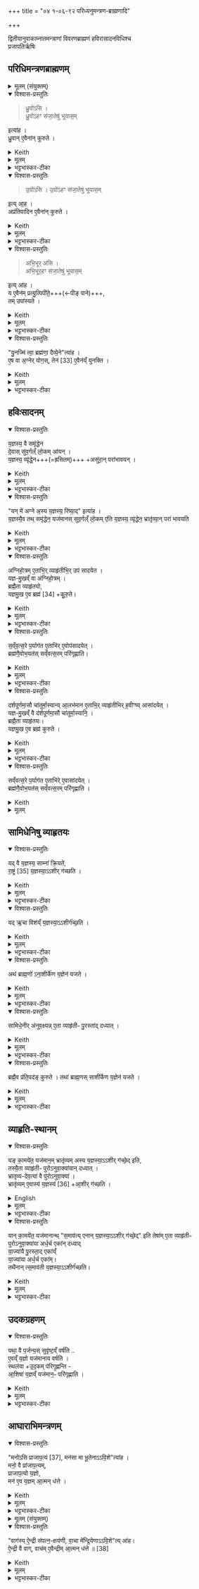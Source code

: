 +++
title = "०४ १-०६-९२ परिध्यनुमन्त्रण-ब्राह्मणादि"

+++
<div class="js_include" url="/vedAH_yajuH/taittirIyam/sArasvata-vibhAgaH/saMhitA/sarva-prastutiH/1/6_aiShTika-yAjamAnAdi/10_1-6-02_paridhyanumantraNa-brAhmaNAdi"  newLevelForH1="1" includeTitle="true">

द्वितीयानुवाकाम्नातमन्त्राणां विवरणब्राह्मणं हविरासादनविधिश्च  
प्रजापतिर्ऋषिः

## परिधिमन्त्रणब्राह्मणम्
<details><summary>मूलम् (संयुक्तम्)</summary>

ध्रु॒वो॑ऽसि ध्रु॒वो॑ऽहꣳ स॑जा॒तेषु॑ भूयास॒मित्या॑ह ध्रु॒वाने॒वैना॑न्कुरुते
उ॒ग्रो॑ऽस्यु॒ग्रो॑ऽहꣳ स॑जा॒तेषु॑ भूयास॒मित्या॒हाप्र॑तिवादिन ए॒वैना॑न्कुरुते
अभि॒भूर॑स्यभि॒भूर॒हꣳ स॑जा॒तेषु॑ भूयास॒मित्या॑ह॒ य ए॒वैन॑म्प्रत्यु॒त्पिपी॑ते॒ तमुपा॑स्यते
</details>
<details open><summary>विश्वास-प्रस्तुतिः</summary>

> ध्रु॒वो॑ऽसि ।  
ध्रु॒वो॑ऽहꣳ स॑जा॒तेषु॑ भूयास॒म् 

इत्या॑ह ।   
ध्रु॒वान् ए॒वैना॑न् कुरुते ।  
</details>
<details><summary>Keith</summary>

'Thou I art secure; may I be secure among my equals', he says;  
verily he makes them secure.
</details>
<details><summary>मूलम्</summary>

ध्रु॒वो॑ऽसि ।  
ध्रु॒वो॑ऽहꣳ स॑जा॒तेषु॑ भूयास॒मित्या॑ह ।   
ध्रु॒वाने॒वैना॑न्कुरुते ।  
</details>
<details><summary>भट्टभास्कर-टीका</summary>

1ध्रुवोसीत्यादीनां याजमानमन्त्राणां ब्राह्मणम् । तत्र परिधीनामनुमन्त्रणमन्त्राः ध्रुवोसीत्यादयः ॥ एनान् सजातानविनष्टान् करोति । तथा हि सति तेष्वयं ध्रुवतरो भवति । एनानप्रतिवादिनः कुरुते सजातान् ।
</details>
<details open><summary>विश्वास-प्रस्तुतिः</summary>

> उ॒ग्रो॑ऽसि ।
उ॒ग्रो॑ऽहꣳ स॑जा॒तेषु॑ भूयास॒म् 

इत्य् आ॒ह ।  
अप्र॑तिवादिन ए॒वैना॑न् कुरुते ।  
</details>
<details><summary>Keith</summary>

'Thou art dread; may I be dread among my equals';  
verily he makes them harmonious. 
</details>
<details><summary>मूलम्</summary>

उ॒ग्रो॑ऽसि ।
उ॒ग्रो॑ऽहꣳ स॑जा॒तेषु॑ भूयास॒मित्या॒ह ।  
अप्र॑तिवादिन ए॒वैना॑न्कुरुते ।  
</details>
<details><summary>भट्टभास्कर-टीका</summary>

उग्रः उद्गूर्णः यस्याग्रे न कश्रित्प्रतिवदतीति ।  
</details>
<details open><summary>विश्वास-प्रस्तुतिः</summary>

> अभि॒भूर् अ॑सि ।  
अभि॒भूर॒हꣳ स॑जा॒तेषु॑ भूयास॒म्

इत्य् आ॑ह ।  
य ए॒वैन॑म् प्रत्यु॒त्पिपी॑ते॒+++(←पीङ् पाने)+++,  
तम् उपा॑स्यते ।
</details>
<details><summary>Keith</summary>

'Thou art overcoming;  
may I be overcoming among my equals,' he says;  
verily he overthrows him who rises against him. 
</details>
<details><summary>मूलम्</summary>

अभि॒भूर॑सि ।  
अभि॒भूर॒हꣳ स॑जा॒तेषु॑ भूयास॒मित्या॑ह ।  
य ए॒वैन॑म्प्रत्यु॒त्पिपी॑ते॒ तमुपा॑स्यते ।  

</details>
<details><summary>भट्टभास्कर-टीका</summary>

**प्रत्युत्पिपीते** सजातेषु मध्ये य एनं प्रातिकूल्येन उपजीवति तमुपास्यते उपक्षिपति ।  
पीङ् पाने, दैवादिकः, व्यत्ययेन शपश्श्लुः । 'उपसर्गादस्यत्यूह्योर्वा वचनम्' इत्यस्यतेरात्मनेपदम् ।  
'अनुदात्ते च' इत्य् अभ्यस्तस्याद्युदात्तत्वम्,  
'तिङि चोदात्तवति' इति द्वितीयस्य गतेः अनुदात्तत्वम्,  
'गतिर्गतौ' इति प्रथमस्य ॥
</details>
<details open><summary>विश्वास-प्रस्तुतिः</summary>

"यु॒नज्मि॑ त्वा॒ ब्रह्म॑णा॒ दैव्ये॒ने"त्या॑ह ।  
ए॒ष वा अ॒ग्नेर् योग॒स्, तेन॑ [33] ए॒वैन॑य्ँ युनक्ति ।
</details>
<details><summary>Keith</summary>

'I yoke thee with the divine Brahman', he says; 
this is the yoking of the fire; verily [1] with it he yokes it. 
</details>
<details><summary>मूलम्</summary>

यु॒नज्मि॑ त्वा॒ ब्रह्म॑णा॒ दैव्ये॒नेत्या॑ह ।  
ए॒ष वा अ॒ग्नेर्योग॒स्तेन॑ [33] ए॒वैन॑य्ँयुनक्ति ।
</details>
<details><summary>भट्टभास्कर-टीका</summary>

2युनज्मि त्वेत्यग्नियोगः ॥ एष मन्त्रोग्नेर्योगः । अग्निर्युज्यते बद्ध्यतेऽनेनेति करणे घञ् ॥
</details>

## हविःसादनम्
<details open><summary>विश्वास-प्रस्तुतिः</summary>

य॒ज्ञस्य॒ वै समृ॑द्धेन  
दे॒वास् सु॑व॒र्गल्ँ लो॒कम् आ॑यन् ।   
य॒ज्ञस्य॒ व्यृ॑द्धे॒न+++(=ह्रसितम्)+++ +असु॑रा॒न् परा॑भावयन् ।
</details>
<details><summary>Keith</summary>

With the prosperous part of the sacrifice the gods went to the world of heaven,  
with the unsuccessful part they overcame the Asuras. 
</details>
<details><summary>मूलम्</summary>

य॒ज्ञस्य॒ वै समृ॑द्धेन दे॒वास्सु॑व॒र्गल्ँलो॒कमा॑यन् ।   
य॒ज्ञस्य॒ व्यृ॑द्धे॒नासु॑रा॒न्परा॑भावयन् ।
</details>
<details><summary>भट्टभास्कर-टीका</summary>

3यज्ञस्येत्यादि ॥ यज्ञस्य यत्स्वमृद्धं हविरादीनामन्यूनत्वम्, अन्यूनं वा हविरादि, तत्स्वर्गप्राप्तिहेतु । यत् पुनर् **व्यृद्धं** स्कन्नादिवैकल्यं तेनासुरान् पराभावयन्देवाः ।
</details>
<details open><summary>विश्वास-प्रस्तुतिः</summary>

"यन् मे॑ अग्ने अ॒स्य य॒ज्ञस्य॒ रिष्या॒द्" इत्या॑ह ।  
य॒ज्ञस्यै॒व तथ् समृ॑द्धेन॒ यज॑मानस् सुव॒र्गल्ँ लो॒कम् ए॑ति
य॒ज्ञस्य॒ व्यृ॑द्धेन॒ भ्रातृ॑व्या॒न् परा॑ भावयति
</details>
<details><summary>Keith</summary>

'Whatever, O Agni, in this sacrifice of mine may be spoiled', he says;  
verily with the prosperous part of the sacrifice the sacrificer goes to the world of heaven,  
with the unsuccessful part he overcomes the foes. 
</details>
<details><summary>मूलम्</summary>

यन्मे॑ अग्ने अ॒स्य य॒ज्ञस्य॒ रिष्या॒दित्या॑ह ।  
य॒ज्ञस्यै॒व तत्समृ॑द्धेन॒ यज॑मानस्सुव॒र्गल्ँलो॒कमे॑ति
य॒ज्ञस्य॒ व्यृ॑द्धेन॒ भ्रातृ॑व्या॒न्परा॑ भावयति
</details>
<details><summary>भट्टभास्कर-टीका</summary>

'यन्मे अग्रे' इत्यनेनासन्नहविरभिमन्त्रणेन तद्वैकल्यं प्रति पराभवनहेतुः क्रियत इत्यर्थः । 'गतिरनन्तरः' इति गतेः प्रकृतिस्वरत्वम् ॥
</details>
<details open><summary>विश्वास-प्रस्तुतिः</summary>

अग्निहो॒त्रम् ए॒ताभि॒र् व्याहृ॑तीभि॒र् उप॑ सादयेत ।  
यज्ञ-मु॒खव्ँ वा अ॑ग्निहो॒त्रम् ।   
ब्रह्मै॒ता व्याहृ॑तयो,  
यज्ञमु॒ख ए॒व ब्रह्म॑ [34] +कु॒रु॒ते।
</details>
<details><summary>Keith</summary>

With these Vyahrtis he should set down the Agnihotra.  
The Agnihotra is the beginning of the sacrifice, these Vyahrtis are the Brahman;  
verily at the beginning of the sacrifice he makes the Brahman [2]. 
</details>
<details><summary>मूलम्</summary>

अग्निहो॒त्रमे॒ताभि॒र्व्याहृ॑तीभि॒रुप॑ सादयेत ।  
यज्ञमु॒खव्ँवा अ॑ग्निहो॒त्रम् ।   
ब्रह्मै॒ता व्याहृ॑तयो यज्ञमु॒ख ए॒व ब्रह्म॑ [34] +कु॒रु॒ते।
</details>
<details><summary>भट्टभास्कर-टीका</summary>

4हविरासादिन्यो व्याहृतयः ॥ विविधमाह्रियन्ते अनीयन्त इति व्याहृतयः । लोकत्रयात्मिकाः, विविधफलाहरणहेतुभूता वा । अनन्तरगतेः 'तादौ च' इति प्रकृतिस्वरत्वम् । एताभिरग्निहोत्रहविरुपसादयेत् । यज्ञमुखं वा अग्निहोत्रं, प्राधान्यात् ।

ब्रह्मैता इति, लोकत्रयात्मकत्वात् ।
</details>
<details open><summary>विश्वास-प्रस्तुतिः</summary>

स॒व्ँव॒त्स॒रे प॒र्याग॑त ए॒ताभि॑र् ए॒वोप॑सादयेत् ।  
ब्रह्म॑णै॒वोभ॒यत॑स् सव्ँवत्स॒रम् परि॑गृह्णाति। 
</details>
<details><summary>Keith</summary>

When the year is completed he should thus with these (Vyahrtis) perform the setting down;  
verily with the Brahman he surrounds the year on both sides. 
</details>
<details><summary>मूलम्</summary>

स॒व्ँव॒त्स॒रे प॒र्याग॑त ए॒ताभि॑रे॒वोप॑सादयेत् ।  
ब्रह्म॑णै॒वोभ॒यत॑स्सव्ँवत्स॒रम्परि॑गृह्णाति। 
</details>
<details><summary>भट्टभास्कर-टीका</summary>

पर्यागते पर्यावृत्ते । पूर्व्पदप्रकृतिस्वरत्वम् ।

उभयतः, सार्वविभक्तिकस्तसिल् ॥
</details>
<details open><summary>विश्वास-प्रस्तुतिः</summary>

दर्शपूर्णमा॒सौ चा॑तुर्मा॒स्यान्य् आ॒लभ॑मान ए॒ताभि॒र् व्याहृ॑तीभिर् ह॒वीꣳष्य् आसा॑दयेत् ।  
यज्ञ-मु॒खव्ँ वै द॑र्शपूर्णमा॒सौ चा॑तुर्मा॒स्यानि॒ ।  
ब्रह्मै॒ता व्याहृ॑तयः।    
यज्ञमु॒ख ए॒व ब्रह्म॑ कुरुते ।  
</details>
<details><summary>Keith</summary>

He who is undertaking the new and full moon and the four monthly offerings should set in place the oblations with these Vyahrtis.  
The new and full moon and the four monthly sacrifices are the beginning of the sacrifice,  
these Vyahrtis are the Brahman;  
verily at the beginning of the sacrifice he makes the Brahman.  

</details>
<details><summary>मूलम्</summary>

दर्शपूर्णमा॒सौ चा॑तुर्मा॒स्यान्या॒लभ॑मान ए॒ताभि॒र्व्याहृ॑तीभिर् ह॒वीꣳष्यासा॑दयेत् ।  
यज्ञमु॒खव्ँवै द॑र्शपूर्णमा॒सौ चा॑तुर्मा॒स्यानि॒ ।  
ब्रह्मै॒ता व्याहृ॑तयः।    
यज्ञमु॒ख ए॒व ब्रह्म॑ कुरुते ।  
</details>
<details><summary>भट्टभास्कर-टीका</summary>

5दर्शपूर्णमासावित्यादि ॥ गतं प्रथमप्रयोग इदम् ॥
</details>
<details open><summary>विश्वास-प्रस्तुतिः</summary>

सव्ँवत्स॒रे प॒र्याग॑त ए॒ताभि॑रे् ए॒वासा॑दयेत् ।  
ब्रह्म॑णै॒वोभ॒यत॑स् सव्ँवत्स॒रम् परि॑गृह्णाति ।
</details>
<details><summary>Keith</summary>

When the year is completed, he should thus with them (Vyahrtis) set down (the oblations), and so with the Brahman he surrounds the year on both sides. 
</details>
<details><summary>मूलम्</summary>

सव्ँवत्स॒रे प॒र्याग॑त ए॒ताभि॑रे॒वासा॑दयेत् ।  
ब्रह्म॑णै॒वोभ॒यत॑स्सव्ँवत्स॒रम्परि॑गृह्णाति ।

</details>

## सामिधेनिषु व्याहृतयः
<details open><summary>विश्वास-प्रस्तुतिः</summary>

यद् वै य॒ज्ञस्य॒ साम्ना॑ क्रि॒यते॑,  
रा॒ष्ट्रं [35] य॒ज्ञस्या॒ऽऽशीर् ग॑च्छति ।
</details>
<details><summary>Keith</summary>

To the kingly class falls the blessing of the part of the sacrifice which is performed with the Saman [3]; 
</details>
<details><summary>मूलम्</summary>

यद्वै य॒ज्ञस्य॒ साम्ना॑ क्रि॒यते॑ रा॒ष्ट्रं [35]
य॒ज्ञस्या॒ऽऽशीर्ग॑च्छति ।
</details>
<details><summary>भट्टभास्कर-टीका</summary>

6यद्वा इत्यादि ॥ **यज्ञस्य** या **अशीः साम्ना** क्रियते  
सा सामस्थाशीः आशंसनीयं फलं **राष्ट्रं गच्छति** यत्रायं वसति तद् राष्ट्रवासिनां तत्-केवलं स्थात् ।
</details>
<details open><summary>विश्वास-प्रस्तुतिः</summary>

यद् ऋ॒चा विश॑य्ँ य॒ज्ञस्या॒ऽऽशीर्ग॑च्छ॒ति ।
</details>
<details><summary>Keith</summary>

to the people (falls) the blessing of what (is performed) with the Rc; 
</details>
<details><summary>मूलम्</summary>

यदृ॒चा विश॑य्ँय॒ज्ञस्या॒ऽऽशीर्ग॑च्छ॒ति ।
</details>
<details><summary>भट्टभास्कर-टीका</summary>

अथ यदृचा क्रियते सा यज्ञस्यशीः विशं गच्छति सर्वान्मनुष्यान् । जातावेकवचनम् ।
</details>
<details open><summary>विश्वास-प्रस्तुतिः</summary>

अथ॑ ब्राह्म॒णो॑ ऽना॒शीर्के॑ण य॒ज्ञेन॑ यजते ।
</details>
<details><summary>Keith</summary>

now the Brahman sacrifices with an offering without a blessing; 
</details>
<details><summary>मूलम्</summary>

अथ॑ ब्राह्म॒णो॑ऽना॒शीर्के॑ण य॒ज्ञेन॑ यजते ।
</details>
<details><summary>भट्टभास्कर-टीका</summary>

अथेदानीमयं **ब्राह्मणो** वराको **ऽनाशीर्केण** +अफलेन **यज्ञेन यजते**, किमेतद् युज्यते ?  
यद्वा - तिष्ठन्त्व् अन्ये; **ब्राह्मणः** किम् **अनाशीर्केण यजेत**  
यः प्रयोजनम् अन्तरेणाहितं निमेषमात्रम् अपि न करोतीति प्रतिपादनार्थं ब्राह्मणग्रहणम् ।  
यजुषां प्रायेण करण(क)मन्त्रत्वान्  
न तत्र कदाचिद् आशीर् इति ऋक्-सामयोर् एव ग्रहणम् ।  

नास्त्याशीर् अस्येति बहुव्रीहौ कप् ।  
अयस्मयादित्वेन पदत्वाद्रुत्वम्,  
भत्वाद् विसर्जनीयाभावः,  
'नञ्सुभ्याम्' इत्युत्तरपदान्तोदात्तत्वम् ।
</details>
<details open><summary>विश्वास-प्रस्तुतिः</summary>

सामिधे॒नीर् अ॑नुव॒क्ष्यन्न् ए॒ता व्याहृ॑तीᳶ पु॒रस्ता॑द् दध्यात् ।
</details>
<details><summary>Keith</summary>

when he is about to recite the kindling-verses he should first insert the Vyahrtis;
</details>
<details><summary>मूलम्</summary>

सामिधे॒नीर॑नुव॒क्ष्यन्ने॒ता व्याहृ॑तीᳶ पु॒रस्ता॑द्दध्यात् ।
</details>
<details><summary>भट्टभास्कर-टीका</summary>

सामिधेनीरित्यादि । समिधामाधानमन्त्रास्सामिधेन्यः 'प्र वो वाजाः' इत्याद्याः । 'समिधामाधाने षेण्यण्', 'हलस्तद्धितस्य' इति यलोपः ।
</details>
<details open><summary>विश्वास-प्रस्तुतिः</summary>

ब्रह्मै॒व प्र॑ति॒पद॑ङ् कुरुते ।
तथा॑ ब्राह्म॒णस् साशी॑र्केण य॒ज्ञेन॑ यजते ।
</details>
<details><summary>Keith</summary>

verily he makes the Brahman the commencement,  
and thus the Brahman sacrifices with an offering which has a blessing. 
</details>
<details><summary>मूलम्</summary>

ब्रह्मै॒व प्र॑ति॒पद॑ङ्कुरुते ।
तथा॑ ब्राह्म॒णस्साशी॑र्केण य॒ज्ञेन॑ यजते ।
</details>
<details><summary>भट्टभास्कर-टीका</summary>

प्रतिपदं प्रारम्भं कुरुते । प्रथमतः पद्यत इति प्रतिपत् । सम्पदादित्वात्क्विप् ॥
</details>

## व्याहृति-स्थानम्
<details open><summary>विश्वास-प्रस्तुतिः</summary>

यङ् का॒मये॑त॒ यज॑मान॒म् भ्रातृ॑व्यम् अस्य य॒ज्ञस्या॒ऽऽशीर् ग॑च्छे॒द् इति,  
तस्यै॒ता व्याहृ॑तीᳶ पुरोऽनुवा॒क्या॑यान् दध्यात् ।  
भ्रातृव्य-देव॒त्या॑ वै पु॑रोऽनुवा॒क्या॑ ।  
भ्रातृ॑व्यम् ए॒वास्य॑ य॒ज्ञस्य॑ [36] +आ॒शीर् ग॑च्छति ।
</details>
<details><summary>English</summary>

If he desire of a sacrificer, 'May the blessing of his sacrifice fall to his foe',  
he should insert for him those Vyahrtis in the Puronuvakya (verse);  
the Puronuvakya has the foe for its divinity;  
verily the blessing of his sacrifice falls to his foe [4]. 
</details>
<details><summary>मूलम्</summary>

यङ्का॒मये॑त॒ यज॑मान॒म्भ्रातृ॑व्यमस्य य॒ज्ञस्या॒ऽऽशीर्ग॑च्छे॒दिति।  
तस्यै॒ता व्याहृ॑तीᳶ पुरोऽनुवा॒क्या॑यान्दध्यात् ।  
भ्रातृव्यदेव॒त्या॑ वै पु॑रोऽनुवा॒क्या॑ ।  
भ्रातृ॑व्यमे॒वास्य॑ य॒ज्ञस्य॑ [36] आ॒शीर्ग॑च्छति ।
</details>
<details><summary>भट्टभास्कर-टीका</summary>

7यं कामयेतेत्यादि ॥ पुरस्तादवदानकालेनूच्यत इति पुरोनुवाक्या । गतमन्यत् ॥
</details>
<details open><summary>विश्वास-प्रस्तुतिः</summary>

यान् का॒मये॑त॒ यज॑मानान्थ् "स॒माव॑त्य् एनान् य॒ज्ञस्या॒ऽऽशीर् ग॑च्छे॒द्" इति
तेषा॑म् ए॒ता व्याहृ॑तीᳶ  
पुरोऽनुवा॒क्या॑या अर्ध॒र्च एका॑न् दध्याद्  
या॒ज्या॑यै पु॒रस्ता॒द् एका॑य्ँ  
या॒ज्या॑या अर्ध॒र्च एका॑म्।  
तथै॑नान् त्स॒माव॑ती य॒ज्ञस्या॒ऽऽशीर्ग॑च्छति।
</details>
<details><summary>Keith</summary>

If he desire of sacrificers,  
'May the blessing of the sacrifice fall to them equally',  
he should place for them one of the Vyahrtis at the half-verse of the Puronuvakya,  
one before the Yajya,  
and one at the half-verse of the Yajya,  
and thus the blessing of the sacrifice falls to them equally. 
</details>
<details><summary>मूलम्</summary>

यान्का॒मये॑त॒ यज॑मानान्त्स॒माव॑त्येनान् य॒ज्ञस्या॒ऽऽशीर्ग॑च्छे॒दिति॒ तेषा॑मे॒ता व्याहृ॑तीᳶ पुरोऽनुवा॒क्या॑या अर्ध॒र्च एका॑न्दध्याद्या॒ज्या॑यै पु॒रस्ता॒देका॑य्ँया॒ज्या॑या अर्ध॒र्च एका॒न्तथै॑नान्त्स॒माव॑ती य॒ज्ञस्या॒ऽऽशीर्ग॑च्छति॒
</details>
<details><summary>भट्टभास्कर-टीका</summary>

8यानित्यादि ॥ **समावती** समा सर्वेषां तुल्या न कदाचिदपि भ्रातृव्यस्य । यद्वा - समा अविषमा सदा यजमानगामिनी । समादावतुप् ।


ऋचोर्धमर्धर्चः । 'अर्धं नपुंसकम्' इतिसमासः, 'ऋक्पूरब्धूः' इत्यादिना अप्रत्ययस्समासान्तः । इज्यतेनयेति याज्या । 'यज याच' इति कुत्वाभावः ।
</details>

## उदकग्रहणम्
<details open><summary>विश्वास-प्रस्तुतिः</summary>

यथा॒ वै प॒र्जन्य॒स् सुवृ॑ष्ट॒व्ँ वर्ष॑ति ..   
ए॒वय्ँ य॒ज्ञो यज॑मानाय वर्षति ।  
स्थल॑या +उ॒द॒कम् प॑रिगृ॒ह्णन्ति -   
आ॒शिषा॑ य॒ज्ञय्ँ यज॑मान॒ᳶ परि॑गृह्णाति ।
</details>
<details><summary>Keith</summary>

Even as Parjanya rains down good rain, so the sacrifice rains for the sacrificer;  
they surround the water with a mound, the sacrificer surrounds the sacrifice with a blessing. 
</details>
<details><summary>मूलम्</summary>

यथा॒ वै प॒र्जन्य॒स्सुवृ॑ष्ट॒व्ँवर्ष॑ति ..   
ए॒वय्ँय॒ज्ञो यज॑मानाय वर्षति ।  
स्थल॑योद॒कम्प॑रिगृ॒ह्णन्ति ।   
आ॒शिषा॑ य॒ज्ञय्ँयज॑मान॒ᳶ परि॑गृह्णाति ।
</details>
<details><summary>भट्टभास्कर-टीका</summary>

यथेति । **स्थलया** कूलेन उदकं परिगृह्णन्ति निरुद्धन्ति । एवमाशिषा यज्ञं यजमानः परिगृह्णाति फलप्रदानैकव्यापारयन्त्रितमिव करोति, यथा न कदाचिदपि फलमददानस्तिष्ठति, दत्ते चेदं न याचते यजमानः, याचितेयाचिते ददाति यज्ञ इति ॥
</details>

## आघाराभिमन्त्रणम्
<details open><summary>विश्वास-प्रस्तुतिः</summary>

"मनो॑ऽसि प्राजाप॒त्यं [37], मन॑सा मा भू॒तेनाऽऽवि॒शे"त्या॑ह ।  
मनो॒ वै प्रा॑जाप॒त्यम्,  
प्राजाप॒त्यो य॒ज्ञो,  
मन॑ ए॒व य॒ज्ञम् आ॒त्मन् ध॑त्ते ।
</details>
<details><summary>Keith</summary>

'Thou art mind derived from Prajapati [5], with mind and true existence do thou enter me', he says; mind is derived from Prajapati, the sacrifice is derived from Prajapati;  
verily he confers upon himself mind and the sacrifice. 
</details>
<details><summary>मूलम्</summary>

मनो॑ऽसि प्राजाप॒त्यं [37], मन॑सा मा भू॒तेनाऽऽवि॒शेत्या॑ह ।  
मनो॒ वै प्रा॑जाप॒त्यम्, प्रा॑जाप॒त्यो य॒ज्ञो, मन॑ ए॒व य॒ज्ञमा॒त्मन्ध॑त्ते ।
</details>
<details><summary>भट्टभास्कर-टीका</summary>

9मनोसीति ॥ स्रौवाघाराभिमन्त्रणम् । प्राजापत्याविशेषान्मन इति यज्ञ उच्यते ॥
</details>
<details><summary>मूलम् (संयुक्तम्)</summary>

वाग॑स्यै॒न्द्री स॑पत्न॒क्षय॑णी
वा॒चा मे॑न्द्रि॒येणाऽऽवि॒शेत्या॑है॒न्द्री वै वाग्वाच॑मे॒वैन्द्रीमा॒त्मन्ध॑त्ते ॥ [38] 
</details>
<details open><summary>विश्वास-प्रस्तुतिः</summary>

"वाग॑स्य् ऐ॒न्द्री स॑पत्न॒-क्षय॑णी,
वा॒चा मे॑न्द्रि॒येणाऽऽवि॒शे"त्य् आ॑ह।  
ऐ॒न्द्री वै वाग्, वाच॑म् ए॒वैन्द्रीम् आ॒त्मन् ध॑त्ते ॥ [38]
</details>
<details><summary>Keith</summary>

'Thou art speech, derived from Indra, destroying the foe; do thou enter me with speech, with power', he says; speech is derived from Indra;  
verily he confers upon himself speech as connected with Indra.
</details>
<details><summary>मूलम्</summary>

वाग॑स्यै॒न्द्री स॑पत्न॒क्षय॑णी
वा॒चा मे॑न्द्रि॒येणाऽऽवि॒शेत्या॑है॒न्द्री वै वाग्वाच॑मे॒वैन्द्रीमा॒त्मन्ध॑त्ते ॥ [38]
</details>
<details><summary>भट्टभास्कर-टीका</summary>

10वागसीति ॥ स्रुच्याघाराभिमन्त्रणम् । गतम् ॥

इति षष्ठे दशमोनुवाकः ॥  
</details>

</div>